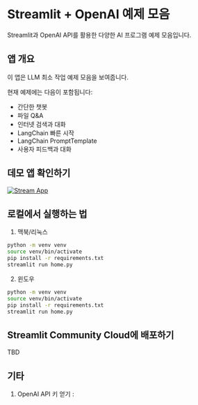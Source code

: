# Streamlit + OpenAI 예제 모음

Streamlit과 OpenAI API를 활용한 다양한 AI 프로그램 예제 모음입니다.

## 앱 개요

이 앱은 LLM 최소 작업 예제 모음을 보여줍니다.

현재 예제에는 다음이 포함됩니다:

- 간단한 챗봇
- 파일 Q&A
- 인터넷 검색과 대화
- LangChain 빠른 시작
- LangChain PromptTemplate
- 사용자 피드백과 대화

## 데모 앱 확인하기

[![Stream App](https://static.streamlit.io/badges/streamlit_badge_black_white.svg)](https://llm-examples.streamlit.app/)

## 로컬에서 실행하는 법

1. 맥북/리눅스

```sh
python -m venv venv
source venv/bin/activate
pip install -r requirements.txt
streamlit run home.py
```

2. 윈도우

```sh
python -m venv venv
source venv/bin/activate
pip install -r requirements.txt
streamlit run home.py
```

## Streamlit Community Cloud에 배포하기

TBD

## 기타

1. OpenAI API 키 얻기 :
